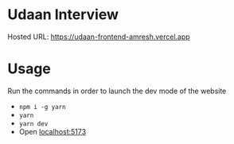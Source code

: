 # Udaan Interview

Hosted URL: https://udaan-frontend-amresh.vercel.app

# Usage

Run the commands in order to launch the dev mode of the website

- `npm i -g yarn`
- `yarn`
- `yarn dev`
- Open <a href="http://localhost:5173">localhost:5173</a>